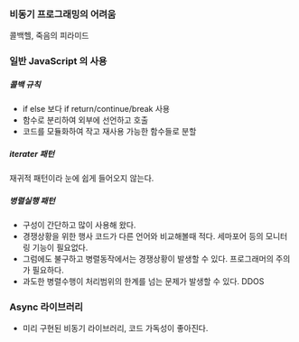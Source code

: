 ### 비동기 프로그래밍의 어려움
콜백헬, 죽음의 피라미드

### 일반 JavaScript 의 사용
##### 콜백 규칙
* if else 보다 if return/continue/break 사용
* 함수로 분리하여 외부에 선언하고 호출
* 코드를 모듈화하여 작고 재사용 가능한 함수들로 분할

##### iterater 패턴
재귀적 패턴이라 눈에 쉽게 들어오지 않는다.

##### 병렬실행 패턴
* 구성이 간단하고 많이 사용해 왔다.
* 경쟁상황을 위한 행사 코드가 다른 언어와 비교해볼때 적다. 세마포어 등의 모니터링 기능이 필요없다.
* 그럼에도 불구하고 병렬동작에서는 경쟁상황이 발생할 수 있다. 프로그래머의 주의가 필요하다.
* 과도한 병렬수행이 처리범위의 한계를 넘는 문제가 발생할 수 있다. DDOS

### Async 라이브러리
* 미리 구현된 비동기 라이브러리, 코드 가독성이 좋아진다.

